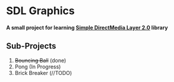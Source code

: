 SDL Graphics
============

#### A small project for learning [Simple DirectMedia Layer 2.0](https://www.libsdl.org/) library

Sub-Projects
------------

1. ~~Bouncing Ball~~ (done)
2. Pong (In Progress)
3. Brick Breaker (//TODO)